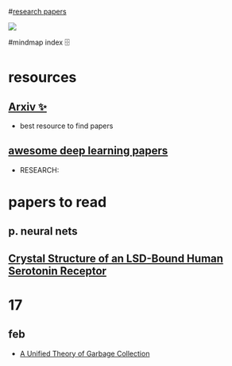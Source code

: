 #[research papers](https://my.mindnode.com/cDDmGwdsnghQCAYGz8s9Eio5M8mK7nPoxSsg1usy)

![](http://i.imgur.com/UTKddFZ.png)


#mindmap index 🗄️

# resources


## [Arxiv ✨](https://arxiv.org)

- best resource to find papers

## [awesome deep learning papers](https://github.com/terryum/awesome-deep-learning-papers)

- RESEARCH: 


# papers to read


## p. neural nets

## [Crystal Structure of an LSD-Bound Human Serotonin Receptor](http://www.cell.com/cell/fulltext/S0092-8674%2816%2931749-4)


# 17


## feb

- [A Unified Theory of Garbage Collection](http://www.cs.virginia.edu/~cs415/reading/bacon-garbage.pdf)


